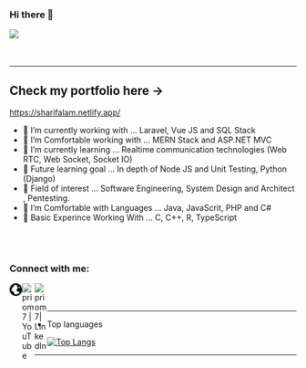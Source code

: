 ### Hi there 👋
![](https://komarev.com/ghpvc/?username=priom7&label=PROFILE+VIEWS)



<!-- <img align="left" alt="priom7" src="https://github.com/Priom7/Priom7/blob/master/images/md.%20sharif%20alam.png" /> -->

<br/>


---


## Check my portfolio here -> 

https://sharifalam.netlify.app/

<!-- ## Check my CV here ->

https://docs.google.com/document/d/1IWM-emYKiK_GJVyps-0ZH69c5gBBsW9-iahWDae0B9U/edit?usp=sharing -->

- 🔭 I’m currently working with ... Laravel, Vue JS and SQL Stack 
- 🔭 I’m Comfortable working with ... MERN Stack and ASP.NET MVC
- 🌱 I’m currently learning ... Realtime communication technologies (Web RTC, Web Socket, Socket IO) 
- 🤔 Future learning goal ... In depth of Node JS and Unit Testing, Python (Django) 
- 🤔 Field of interest ... Software Engineering, System Design and Architect , Pentesting.
- 🔭 I’m Comfortable with Languages ... Java, JavaScrit, PHP and C# 
- 🔭 Basic Experince Working With ... C, C++, R, TypeScript


<br/>
<br/>

### Connect with me:

[<img align="left" alt="priom7 | Protfolio" width="22px" class="text-purple" src="https://raw.githubusercontent.com/iconic/open-iconic/master/svg/globe.svg" />][website]
[<img align="left" alt="priom7 | YouTube" width="22px" text_color="red" src="https://cdn.jsdelivr.net/npm/simple-icons@v3/icons/youtube.svg" />][youtube] 
[<img align="left" alt="priom7| LinkedIn" width="22px" text_color="blue" src="https://cdn.jsdelivr.net/npm/simple-icons@v3/icons/linkedin.svg" />][linkedin]  


<br />
<br/>


---

- Top languages

[![Top Langs](https://github-readme-stats.vercel.app/api/top-langs/?username=priom7&langs_count=20&layout=compact&bg_color=000000&text_color=feff89&show_icons=true&title_color=f4fa9c&icon_color=faee1c)](https://github.com/priom7)

---

<br />
<br/>

<!-- ## Github Stats

<img align="left" alt="priom7's Github Stats" src="https://github-readme-stats.codestackr.vercel.app/api?username=priom7&show_icons=true&title_color=f4fa9c&icon_color=faee1c&hide_border=true&bg_color=000000&text_color=feff89" />   -->


<br   />   
   <br />   

[website]: https://sharifalam.netlify.app/
[linkedin]: https://www.linkedin.com/in/md-sharif-alam/
[youtube]: https://www.youtube.com/channel/UCQBNtK0438DJa_uug8sxPqw?view_as=subscriber   



<!-- ![Hits](https://hitcounter.pythonanywhere.com/count/tag.svg?url=https://github.com/Priom7hit-counter) -->




<!--
**Priom7/Priom7** is a ✨ _special_ ✨ repository because its `README.md` (this file) appears on your GitHub profile.

Here are some ideas to get you started:

- 🔭 I’m currently working on ... MERN Stack 
- 🌱 I’m currently learning ... In depth of Node JS
- 👯 I’m looking to collaborate on ...
- 🤔 I’m looking for help with ...
- 💬 Ask me about ...
- 📫 How to reach me: ...
- 😄 Pronouns: ...
- ⚡ Fun fact: ...
-->
